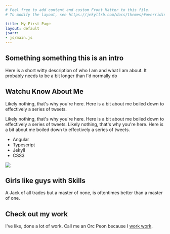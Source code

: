 ```yaml
---
# Feel free to add content and custom Front Matter to this file.
# To modify the layout, see https://jekyllrb.com/docs/themes/#overriding-theme-defaults

title: My First Page
layout: default
jsarr:
- js/main.js
---
```


<section class="section section--hero">
	<div class="section__inner">
		<h1 class="section__title">Something something this is an intro</h1>
		<p class="section__text">Here is a short witty description of who I am and what I am about. It probably needs to be a bit longer than I'd normally do</p>
	</div>
</section>

<section class="section section--about">
	<div class="section__inner">
		<h1 class="section__title">Watchu Know About Me</h1>
		<div class="section__row section__row--align-items-center">
			<div class="section__column">
				<p class="section__text">Likely nothing, that's why you're here. Here is a bit about me boiled down to effectively a series of tweets.</p>
				<p class="section__text">Likely nothing, that's why you're here. Here is a bit about me boiled down to effectively a series of tweets. Likely nothing, that's why you're here. Here is a bit about me boiled down to effectively a series of tweets.</p>
				<ul class="section__skills-list">
					<li class="section__list-item">Angular</li>
					<li class="section__list-item">Typescript</li>
					<li class="section__list-item">Jekyll</li>
					<li class="section__list-item">CSS3</li>
				</ul>
			</div>
			<div class="section__column">
				<img src="http://www.joshdelgado.me/wp-content/uploads/2017/08/slack-photo.jpg" class="section__img" />
			</div>
		</div>
	</div>
</section>

<section class="section section--skills">
	<div class="section__inner">
		<h1 class="section__title">Girls like guys with Skills</h1>
		<p class="section__subtitle">A Jack of all trades but a master of none, is oftentimes better than a master of one.</p>
	</div>
</section>


<section class="section section--work">
	<div class="section__inner">
		<h1 class="section__title">Check out my work</h1>
		<p class="section__subtitle">I've like, done a lot of work. Call me an Orc Peon because I <a href="https://www.youtube.com/watch?v=eO6OaVnbqaY">work work</a>.</p>
		<div class="section__works">
			<div class="section__work"></div>
			<div class="section__work"></div>
			<div class="section__work"></div>
			<div class="section__work"></div>
			<div class="section__work"></div>
			<div class="section__work"></div>
		</div>
	</div>
</section>